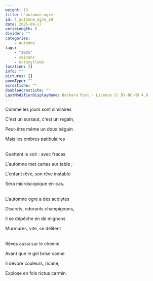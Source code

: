 ```yaml
---
weight: 13
title: L'automne ogre
id: l_automne_ogre_29
date: 2025-09-17
verseLength: 8
divider: ""
categories:
    - Automne
tags:
    - "2025"
    - saisons
    - octosyllabe
location: []
info: ""
pictures: []
poemType: ""
acrostiche: ""
doubleAcrostiche: ""
LastModifierDisplayName: Barbara Post - Licence CC BY-NC-ND 4.0
---
```

Comme les jours sont similaires

C'est un sursaut, c'est un regain,

Peut-être même un doux béguin

Mais les ombres patibulaires

 \
Guettent le soir : avec fracas

L'automne met cartes sur table ;

L'enfant rêve, son rêve instable

Sera microscopique en-cas.

 \
L'automne ogre a des acolytes

Discrets, odorants champignons,

Il se dépêche en de mignons

Murmures, vite, se délitent

 \
Rêves aussi sur le chemin.

Avant que le gel brise canne

Il dévore couleurs, ricane,

Explose en fols rictus carmin.
